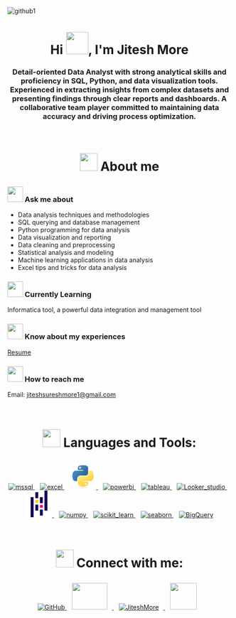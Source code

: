 ![github1](https://github.com/JiteshMore/JiteshMore/assets/132353761/be9b51f8-169b-43c0-bc1c-f90d8566bd6b)

<h1 align="center">Hi <img src="https://github.com/JiteshMore/JiteshMore/assets/132353761/2ee1f630-1b74-419b-8466-492728bc3b5f" width="50" height="50" />, I'm Jitesh More</h1>
<h3 align="center">Detail-oriented Data Analyst with strong analytical skills and proficiency in SQL, Python, and data visualization tools. Experienced in extracting insights from complex datasets and presenting findings through clear reports and dashboards. A collaborative team player committed to maintaining data
accuracy and driving process optimization.</h3>

<br>

# <p align="center"><img src="https://github.com/JiteshMore/JiteshMore/assets/132353761/a81f83c4-2fbe-413f-b284-56e2a0048901" width="40" height="40" /> About me

### <img src="https://github.com/JiteshMore/JiteshMore/assets/132353761/093d08bf-fdac-4c0d-9624-97afa052968d" width="35" height="35" /> Ask me about

- Data analysis techniques and methodologies
- SQL querying and database management
- Python programming for data analysis
- Data visualization and reporting
- Data cleaning and preprocessing
- Statistical analysis and modeling
- Machine learning applications in data analysis  
- Excel tips and tricks for data analysis

### <img src="https://github.com/JiteshMore/JiteshMore/assets/132353761/f427db19-dc09-4b97-ab8c-0222a6cd779b" width="35" height="35" /> Currently Learning
Informatica tool, a powerful data integration and management tool

### <img src="https://github.com/JiteshMore/JiteshMore/assets/132353761/67ab3d8a-cbe8-4b62-bec1-bd12a0014701" width="35" height="35" /> Know about my experiences
[Resume](https://drive.google.com/file/d/16M0i0e5KkrsSDo03pjTkg_02V-TOk85S/view?usp=sharing)

### <img src="https://github.com/JiteshMore/JiteshMore/assets/132353761/6a7bf773-d7f8-4f54-b1d3-8e68629a29d6" width="35" height="35" /> How to reach me
Email: jiteshsureshmore1@gmail.com


<br>

<!--- Languages and Toold -->

# <p align="center"><img src="https://github.com/JiteshMore/JiteshMore/assets/132353761/234829ad-6cb1-425f-b081-f81ebdf09e11" width="40" height="40" /> Languages and Tools:

<p align="center">
  <a href="https://www.microsoft.com/en-us/sql-server" target="_blank" rel="noreferrer">
    <img src="https://upload.wikimedia.org/wikipedia/de/8/8c/Microsoft_SQL_Server_Logo.svg" alt="mssql" width="60" height="60"/>
  </a>
  &nbsp;&nbsp;
  <a href="https://www.microsoft.com/en-us/microsoft-365/excel" target="_blank" rel="noreferrer">
    <img src="https://upload.wikimedia.org/wikipedia/commons/3/34/Microsoft_Office_Excel_%282019%E2%80%93present%29.svg" alt="excel" width="60" height="60"/>
  </a>
  &nbsp;&nbsp;
  <a href="https://www.python.org" target="_blank" rel="noreferrer">
    <img src="https://raw.githubusercontent.com/devicons/devicon/master/icons/python/python-original.svg" alt="python" width="60" height="60"/>
  </a>
  &nbsp;&nbsp;
  <a href="https://powerbi.microsoft.com/" target="_blank" rel="noreferrer">
    <img src="https://github.com/JiteshMore/JiteshMore/assets/132353761/716d567c-f0dd-4610-aa16-5ea7e68ddb36" alt="powerbi" width="60" height="70"/>
  </a>
  &nbsp;&nbsp;
  <a href="https://www.tableau.com/" target="_blank" rel="noreferrer">
    <img src="https://github.com/JiteshMore/JiteshMore/assets/132353761/9b853e69-a2e4-458a-bb09-49b2dc39575f" alt="tableau" width="60" height="60"/>
  </a>
  &nbsp;&nbsp;
  <a href="https://lookerstudio.google.com/u/0/navigation/reporting" target="_blank" rel="noreferrer">
    <img src="https://github.com/JiteshMore/JiteshMore/assets/132353761/deb173a6-131d-4d02-a587-a3c448ae8f29" alt="Looker_studio" width="60" height="60"/>
  </a>
  &nbsp;&nbsp;
  <a href="https://pandas.pydata.org/" target="_blank" rel="noreferrer">
    <img src="https://raw.githubusercontent.com/devicons/devicon/2ae2a900d2f041da66e950e4d48052658d850630/icons/pandas/pandas-original.svg" alt="pandas" width="60" height="60"/>
  </a>
  &nbsp;&nbsp;
  <a href="https://numpy.org/" target="_blank" rel="noreferrer">
    <img src="https://github.com/JiteshMore/JiteshMore/assets/132353761/1e275243-3945-44cd-bed6-c8c8cb8a2e80" alt="numpy" width="60" height="60"/>
  </a>
  &nbsp;&nbsp;
  <a href="https://scikit-learn.org/" target="_blank" rel="noreferrer">
    <img src="https://upload.wikimedia.org/wikipedia/commons/0/05/Scikit_learn_logo_small.svg" alt="scikit_learn" width="60" height="60"/>
  </a>
  &nbsp;&nbsp;
  <a href="https://seaborn.pydata.org/" target="_blank" rel="noreferrer">
    <img src="https://seaborn.pydata.org/_images/logo-mark-lightbg.svg" alt="seaborn" width="60" height="60"/>
  </a>
  &nbsp;&nbsp;
  <a href="https://cloud.google.com/bigquery?hl=en" target="_blank" rel="noreferrer">
    <img src="https://github.com/JiteshMore/JiteshMore/assets/132353761/f4b1649a-62d3-4411-876b-cf3cbbd7372b" alt="BigQuery" width="60" height="60"/>
  </a>
</p>

<!--
## Languages and Tools:

<h3 align="left"></h3>
<p align="Center">
  
  <a href="https://www.microsoft.com/en-us/sql-server" target="_blank" rel="noreferrer">
    <img src="https://upload.wikimedia.org/wikipedia/de/8/8c/Microsoft_SQL_Server_Logo.svg" alt="mssql" width="60" height="60"/>
  </a>
  <a href="https://www.microsoft.com/en-us/microsoft-365/excel" target="_blank" rel="noreferrer">
    <img src="https://upload.wikimedia.org/wikipedia/commons/3/34/Microsoft_Office_Excel_%282019%E2%80%93present%29.svg" alt="excel" width="60" height="60"/>
  </a>
  <a href="https://www.python.org" target="_blank" rel="noreferrer">
    <img src="https://raw.githubusercontent.com/devicons/devicon/master/icons/python/python-original.svg" alt="python" width="60" height="60"/>
  </a>
  <a href="https://powerbi.microsoft.com/" target="_blank" rel="noreferrer">
    <img src="https://github.com/JiteshMore/JiteshMore/assets/132353761/716d567c-f0dd-4610-aa16-5ea7e68ddb36" alt="powerbi" width="60" height="70"/>
  </a>
  <a href="https://www.tableau.com/" target="_blank" rel="noreferrer">
    <img src="https://github.com/JiteshMore/JiteshMore/assets/132353761/9b853e69-a2e4-458a-bb09-49b2dc39575f" alt="tableau" width="60" height="60"/>
  </a>
  <a href="https://lookerstudio.google.com/u/0/navigation/reporting" target="_blank" rel="noreferrer">
    <img src="https://github.com/JiteshMore/JiteshMore/assets/132353761/deb173a6-131d-4d02-a587-a3c448ae8f29" alt="Looker_studio" width="60" height="60"/>
  </a>
  <a href="https://pandas.pydata.org/" target="_blank" rel="noreferrer">
    <img src="https://raw.githubusercontent.com/devicons/devicon/2ae2a900d2f041da66e950e4d48052658d850630/icons/pandas/pandas-original.svg" alt="pandas" width="60" height="60"/>
  </a>
  <a href="https://numpy.org/" target="_blank" rel="noreferrer">
    <img src="https://github.com/JiteshMore/JiteshMore/assets/132353761/1e275243-3945-44cd-bed6-c8c8cb8a2e80" alt="numpy" width="60" height="60"/>
  </a>
  <a href="https://scikit-learn.org/" target="_blank" rel="noreferrer">
    <img src="https://upload.wikimedia.org/wikipedia/commons/0/05/Scikit_learn_logo_small.svg" alt="scikit_learn" width="60" height="60"/>
  </a>
  <a href="https://seaborn.pydata.org/" target="_blank" rel="noreferrer">
    <img src="https://seaborn.pydata.org/_images/logo-mark-lightbg.svg" alt="seaborn" width="60" height="60"/>
  </a>
  <a href="https://cloud.google.com/bigquery?hl=en" target="_blank" rel="noreferrer">
    <img src="https://github.com/JiteshMore/JiteshMore/assets/132353761/f4b1649a-62d3-4411-876b-cf3cbbd7372b" alt="BigQuery" width="60" height="60"/>
  </a>
</p>
-->

<br>



<!--- Contact with me -->

# <p align="center"><img src="https://github.com/JiteshMore/JiteshMore/assets/132353761/d2cfd7dc-e9ab-4f65-95da-ace7d326196a" width="40" height="40" /> Connect with me:

<p align="center">
  <a href="https://github.com/JiteshMore" target="_blank" rel="noreferrer">
    <img src="https://github.com/JiteshMore/JiteshMore/assets/132353761/c9149c55-483d-4112-9362-bedf1d8de46b" alt="GitHub" height="65" width="75"/>
  </a>
  &nbsp;&nbsp;
  <a href="mailto:jiteshsureshmore1@gmail.com" target="_blank" rel="noreferrer">
    <img src="https://github.com/JiteshMore/JiteshMore/assets/132353761/f6464f7c-f2a6-4a05-9677-ac17d89bd990" height="60" width="80" style="margin-right: 10px"/>
  </a>
  &nbsp;&nbsp;
  <a href="https://www.linkedin.com/in/jitesh-more-95038b25b/" target="_blank" rel="noreferrer">
    <img src="https://github.com/JiteshMore/JiteshMore/assets/132353761/f21bd8ce-5848-49d9-87e4-9e0c0a2cea0b" alt="JiteshMore" height="60" width="60" style="margin-right: 10px" />
  </a>
  &nbsp;&nbsp;
  <a href="https://twitter.com/JiteshMore45" rel="noreferrer">
    <img src="https://github.com/JiteshMore/JiteshMore/assets/132353761/9251ba2b-af9d-4dc9-84f9-ae192da06c54" height="60" width="60" style="margin-right: 10px" />
  </a>

</p>

<!--
## Connect with me:

<h3 align="left"></h3>
<p align="Center">
  <a href="https://github.com/JiteshMore" target="_blank" rel="noreferrer">
    <img src="https://github.com/JiteshMore/JiteshMore/assets/132353761/c9149c55-483d-4112-9362-bedf1d8de46b" alt="GitHub" height="65" width="65"/>
  </a>    
  <a href="mailto:jiteshsureshmore1@gmail.com" target="_blank" rel="noreferrer">
    <img src="https://github.com/JiteshMore/JiteshMore/assets/132353761/f6464f7c-f2a6-4a05-9677-ac17d89bd990" height="60" width="80" style="margin-right: 10px"/>
  </a>  
  <a href="https://www.linkedin.com/in/jitesh-more-95038b25b/" target="_blank" rel="noreferrer">
    <img src="https://github.com/JiteshMore/JiteshMore/assets/132353761/f21bd8ce-5848-49d9-87e4-9e0c0a2cea0b" alt="JiteshMore" height="60" width="60" style="margin-right: 10px" />
  </a>
  <a href="https://twitter.com/JiteshMore45" target="_blank" rel="noreferrer">
    <img src="https://github.com/JiteshMore/JiteshMore/assets/132353761/9251ba2b-af9d-4dc9-84f9-ae192da06c54" alt="JiteshMore" height="60" width="60" style="margin-right: 10px" />
  </a>

 
</p>
-->

<br>





